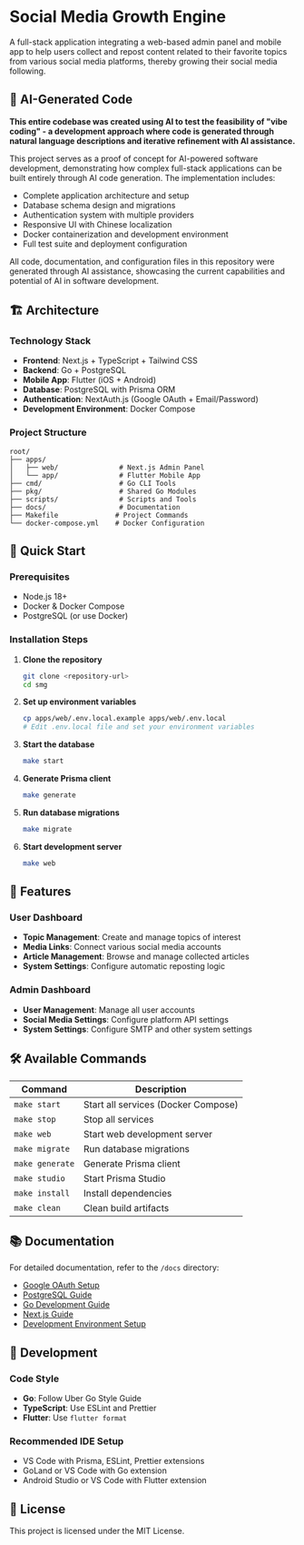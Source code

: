 # Social Media Growth Engine

A full-stack application integrating a web-based admin panel and mobile app to help users collect and repost content related to their favorite topics from various social media platforms, thereby growing their social media following.

## 🤖 AI-Generated Code

**This entire codebase was created using AI to test the feasibility of "vibe coding" - a development approach where code is generated through natural language descriptions and iterative refinement with AI assistance.**

This project serves as a proof of concept for AI-powered software development, demonstrating how complex full-stack applications can be built entirely through AI code generation. The implementation includes:

- Complete application architecture and setup
- Database schema design and migrations
- Authentication system with multiple providers
- Responsive UI with Chinese localization
- Docker containerization and development environment
- Full test suite and deployment configuration

All code, documentation, and configuration files in this repository were generated through AI assistance, showcasing the current capabilities and potential of AI in software development.

## 🏗️ Architecture

### Technology Stack
- **Frontend**: Next.js + TypeScript + Tailwind CSS
- **Backend**: Go + PostgreSQL
- **Mobile App**: Flutter (iOS + Android)
- **Database**: PostgreSQL with Prisma ORM
- **Authentication**: NextAuth.js (Google OAuth + Email/Password)
- **Development Environment**: Docker Compose

### Project Structure
```
root/
├── apps/
│   ├── web/               # Next.js Admin Panel
│   └── app/               # Flutter Mobile App
├── cmd/                   # Go CLI Tools
├── pkg/                   # Shared Go Modules
├── scripts/               # Scripts and Tools
├── docs/                  # Documentation
├── Makefile              # Project Commands
└── docker-compose.yml    # Docker Configuration
```

## 🚀 Quick Start

### Prerequisites
- Node.js 18+
- Docker & Docker Compose
- PostgreSQL (or use Docker)

### Installation Steps

1. **Clone the repository**
   ```bash
   git clone <repository-url>
   cd smg
   ```

2. **Set up environment variables**
   ```bash
   cp apps/web/.env.local.example apps/web/.env.local
   # Edit .env.local file and set your environment variables
   ```

3. **Start the database**
   ```bash
   make start
   ```

4. **Generate Prisma client**
   ```bash
   make generate
   ```

5. **Run database migrations**
   ```bash
   make migrate
   ```

6. **Start development server**
   ```bash
   make web
   ```

## 📱 Features

### User Dashboard
- **Topic Management**: Create and manage topics of interest
- **Media Links**: Connect various social media accounts
- **Article Management**: Browse and manage collected articles
- **System Settings**: Configure automatic reposting logic

### Admin Dashboard
- **User Management**: Manage all user accounts
- **Social Media Settings**: Configure platform API settings
- **System Settings**: Configure SMTP and other system settings

## 🛠️ Available Commands

| Command | Description |
|---------|-------------|
| `make start` | Start all services (Docker Compose) |
| `make stop` | Stop all services |
| `make web` | Start web development server |
| `make migrate` | Run database migrations |
| `make generate` | Generate Prisma client |
| `make studio` | Start Prisma Studio |
| `make install` | Install dependencies |
| `make clean` | Clean build artifacts |

## 📚 Documentation

For detailed documentation, refer to the `/docs` directory:
- [Google OAuth Setup](docs/google-auth.md)
- [PostgreSQL Guide](docs/postgre-guideline.md)
- [Go Development Guide](docs/golang-guideline.md)
- [Next.js Guide](docs/nextjs-guideline.md)
- [Development Environment Setup](docs/dev-env.md)

## 🔧 Development

### Code Style
- **Go**: Follow Uber Go Style Guide
- **TypeScript**: Use ESLint and Prettier
- **Flutter**: Use `flutter format`

### Recommended IDE Setup
- VS Code with Prisma, ESLint, Prettier extensions
- GoLand or VS Code with Go extension
- Android Studio or VS Code with Flutter extension

## 📄 License

This project is licensed under the MIT License.